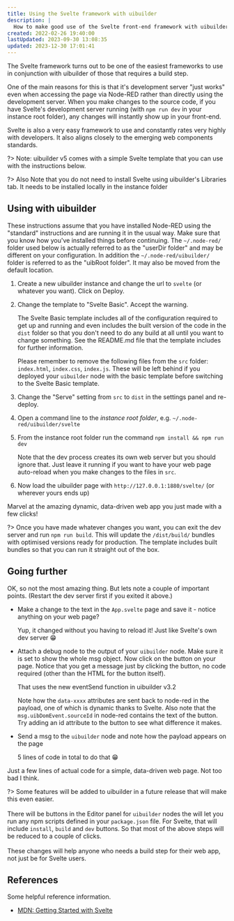 ```yaml
---
title: Using the Svelte framework with uibuilder
description: |
  How to make good use of the Svelte front-end framework with uibuilder and Node-RED.
created: 2022-02-26 19:40:00
lastUpdated: 2023-09-30 13:08:35
updated: 2023-12-30 17:01:41
---
```


The Svelte framework turns out to be one of the easiest frameworks to use in conjunction with uibuilder of those that requires a build step.

One of the main reasons for this is that it's development server "just works" even when accessing the page via Node-RED rather than directly using the development server. When you make changes to the source code, if you have Svelte's development server running (with `npm run dev` in your instance root folder), any changes will instantly show up in your front-end.

Svelte is also a very easy framework to use and constantly rates very highly with developers. It also aligns closely to the emerging web components standards.

?> Note: uibuilder v5 comes with a simple Svelte template that you can use with the instructions below.

?> Also Note that you do not need to install Svelte using uibuilder's Libraries tab. It needs to be installed locally in the instance folder

## Using with uibuilder

These instructions assume that you have installed Node-RED using the "standard" instructions and are running it in the usual way. Make sure that you know how you've installed things before continuing. The `~/.node-red/` folder used below is actually referred to as the "userDir folder" and may be different on your configuration. In addition the `~/.node-red/uibuilder/` folder is referred to as the "uibRoot folder". It may also be moved from the default location.

1) Create a new uibuilder instance and change the url to `svelte` (or whatever you want). Click on Deploy.
2) Change the template to "Svelte Basic". Accept the warning.

   The Svelte Basic template includes all of the configuration required to get up and running and even includes the built version of the code in the `dist` folder so that you don't need to do any build at all until you want to change something. See the README.md file that the template includes for further information.

   Please remember to remove the following files from the `src` folder: `index.html`, `index.css`, `index.js`. These will be left behind if you deployed your `uibuilder` node with the basic template before switching to the Svelte Basic template.

3) Change the "Serve" setting from `src` to `dist` in the settings panel and re-deploy.

4) Open a command line to the _instance root folder_, e.g. `~/.node-red/uibuilder/svelte`

5) From the instance root folder run the command `npm install && npm run dev`

   Note that the dev process creates its own web server but you should ignore that. Just leave it running if you want to have your web page auto-reload when you make changes to the files in `src`.

6) Now load the uibuilder page with `http://127.0.0.1:1880/svelte/` (or wherever yours ends up)

Marvel at the amazing dynamic, data-driven web app you just made with a few clicks!

?> Once you have made whatever changes you want, you can exit the dev server and run `npm run build`. This will update the `/dist/build/` bundles with optimised versions ready for production. The template includes built bundles so that you can run it straight out of the box.

## Going further

OK, so not the most amazing thing. But lets note a couple of important points. (Restart the dev server first if you exited it above.)

* Make a change to the text in the `App.svelte` page and save it - notice anything on your web page? 

   Yup, it changed without you having to reload it! Just like Svelte's own dev server :grin: 

* Attach a debug node to the output of your `uibuilder` node. Make sure it is set to show the whole msg object. Now click on the button on your page. Notice that you get a message just by clicking the button, no code required (other than the HTML for the button itself).

   That uses the new eventSend function in uibuilder v3.2

   Note how the `data-xxxx` attributes are sent back to node-red in the payload, one of which is dynamic thanks to Svelte. Also note that the `msg.uibDomEvent.sourceId` in node-red contains the text of the button. Try adding an id attribute to the button to see what difference it makes.

* Send a msg to the `uibuilder` node and note how the payload appears on the page

   5 lines of code in total to do that :grin: 

Just a few lines of actual code for a simple, data-driven web page. Not too bad I think.

?> Some features will be added to uibuilder in a future release that will make this even easier. <br><br>There will be buttons in the Editor panel for `uibuilder` nodes the will let you run any npm scripts defined in your `package.json` file. For Svelte, that will include `install`, `build` and `dev` buttons. So that most of the above steps will be reduced to a couple of clicks. <br><br>These changes will help anyone who needs a build step for their web app, not just be for Svelte users.

## References

Some helpful reference information.

* [MDN: Getting Started with Svelte](https://developer.mozilla.org/en-US/docs/Learn/Tools_and_testing/Client-side_JavaScript_frameworks/Svelte_getting_started)
